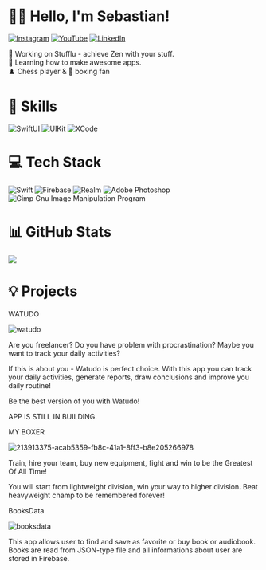 # 👨‍💻 Hello, I'm Sebastian!
[![Instagram](https://img.shields.io/badge/Instagram-%23E4405F.svg?logo=Instagram&logoColor=white)](https://instagram.com/sebakodzi) 
[![YouTube](https://img.shields.io/badge/YouTube-%23FF0000.svg?logo=YouTube&logoColor=white)](https://www.youtube.com/@sebakodzi) 
[![LinkedIn](https://img.shields.io/badge/LinkedIn-%230077B5.svg?logo=linkedin&logoColor=white)](https://linkedin.com/in/sebastian-hajduk) 

🔭 Working on Stufflu - achieve Zen with your stuff.<br>
🌱 Learning how to make awesome apps.<br>
♟️ Chess player & 🥊 boxing fan

# 💪 Skills
![SwiftUI](https://img.shields.io/badge/-SwiftUI-orange?style=for-the-badge)
![UIKit](https://img.shields.io/badge/-UIKit-orange?style=for-the-badge)
![XCode](https://img.shields.io/badge/-XCode-blue?style=for-the-badge)


# 💻 Tech Stack
![Swift](https://img.shields.io/badge/swift-F54A2A?style=for-the-badge&logo=swift&logoColor=white) 
![Firebase](https://img.shields.io/badge/firebase-%23039BE5.svg?style=for-the-badge&logo=firebase) 
![Realm](https://img.shields.io/badge/Realm-39477F?style=for-the-badge&logo=realm&logoColor=white) 
![Adobe Photoshop](https://img.shields.io/badge/adobephotoshop-%2331A8FF.svg?style=for-the-badge&logo=adobephotoshop&logoColor=white) 
![Gimp Gnu Image Manipulation Program](https://img.shields.io/badge/Gimp-657D8B?style=for-the-badge&logo=gimp&logoColor=FFFFFF)

# 📊 GitHub Stats
![](https://github-readme-streak-stats.herokuapp.com/?user=sebahajduk&theme=nord&hide_border=true)<br/>


# 💡 Projects
WATUDO

![watudo](https://user-images.githubusercontent.com/86189139/218770340-d57e069f-136e-4b89-918f-42e3bbab6043.jpg)

Are you freelancer? Do you have problem with procrastination? Maybe you want to track your daily activities?

If this is about you - Watudo is perfect choice. With this app you can track your daily activities, generate reports, draw conclusions and improve you daily routine!

Be the best version of you with Watudo!

APP IS STILL IN BUILDING.

MY BOXER

![213913375-acab5359-fb8c-41a1-8ff3-b8e205266978](https://user-images.githubusercontent.com/86189139/218770961-3e8985b3-f4ee-4fbc-b0b3-64714972de8c.jpg)

Train, hire your team, buy new equipment, fight and win to be the Greatest Of All Time!

You will start from lightweight division, win your way to higher division. Beat heavyweight champ to be remembered forever!

BooksData

![booksdata](https://user-images.githubusercontent.com/86189139/218771108-571ad582-4363-4117-96dd-f9634f552298.jpg)

This app allows user to find and save as favorite or buy book or audiobook. Books are read from JSON-type file and all informations about user are stored in Firebase.

